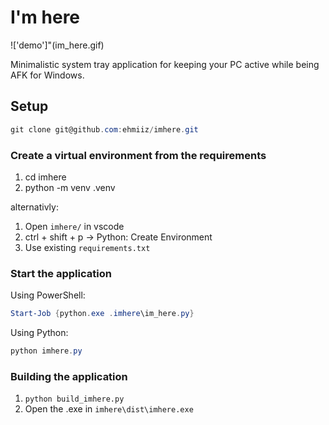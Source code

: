 # I'm here

!['demo']"(im_here.gif)

Minimalistic system tray application for keeping your PC active while being AFK for Windows.

## Setup

```powershell
git clone git@github.com:ehmiiz/imhere.git
```

### Create a virtual environment from the requirements

1. cd imhere
2. python -m venv .venv

alternativly:

1. Open `imhere/` in vscode
2. ctrl + shift + p -> Python: Create Environment
3. Use existing `requirements.txt`

### Start the application

Using PowerShell:

```powershell
Start-Job {python.exe .imhere\im_here.py}
```

Using Python:

```powershell
python imhere.py
```

### Building the application

1. `python build_imhere.py`
2. Open the .exe in `imhere\dist\imhere.exe`
